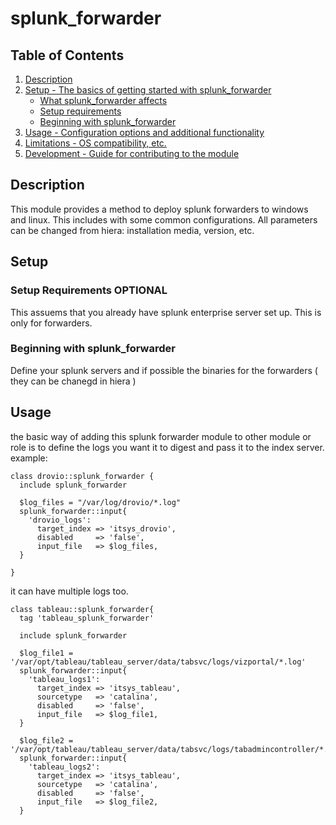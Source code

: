 # splunk_forwarder

## Table of Contents

1. [Description](#description)
1. [Setup - The basics of getting started with splunk_forwarder](#setup)
    * [What splunk_forwarder affects](#what-splunk_forwarder-affects)
    * [Setup requirements](#setup-requirements)
    * [Beginning with splunk_forwarder](#beginning-with-splunk_forwarder)
1. [Usage - Configuration options and additional functionality](#usage)
1. [Limitations - OS compatibility, etc.](#limitations)
1. [Development - Guide for contributing to the module](#development)

## Description

This module provides a method to deploy splunk forwarders to windows and linux. This includes with some common configurations. All parameters can be changed from hiera: installation media, version, etc. 

## Setup

### Setup Requirements **OPTIONAL**

This assuems that you already have splunk enterprise server set up. This is only for forwarders.

### Beginning with splunk_forwarder

Define your splunk servers and if possible the binaries for the forwarders ( they can be chanegd in hiera )

## Usage

the basic way of adding this splunk forwarder module to other module or role is to define the logs you want it to digest and pass it to the index server. 
example:
```
class drovio::splunk_forwarder {
  include splunk_forwarder

  $log_files = "/var/log/drovio/*.log"
  splunk_forwarder::input{
    'drovio_logs':
      target_index => 'itsys_drovio',
      disabled     => 'false',
      input_file   => $log_files,
  }

}
```
it can have multiple logs too.
```
class tableau::splunk_forwarder{
  tag 'tableau_splunk_forwarder'

  include splunk_forwarder

  $log_file1 = '/var/opt/tableau/tableau_server/data/tabsvc/logs/vizportal/*.log'
  splunk_forwarder::input{
    'tableau_logs1':
      target_index => 'itsys_tableau',
      sourcetype   => 'catalina',
      disabled     => 'false',
      input_file   => $log_file1,
  }

  $log_file2 = '/var/opt/tableau/tableau_server/data/tabsvc/logs/tabadmincontroller/*.log'
  splunk_forwarder::input{
    'tableau_logs2':
      target_index => 'itsys_tableau',
      sourcetype   => 'catalina',
      disabled     => 'false',
      input_file   => $log_file2,
  }
  ```
